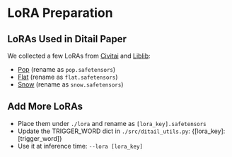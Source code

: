 # LoRA Preparation

## LoRAs Used in Ditail Paper
We collected a few LoRAs from [Civitai](https://civitai.com/) and [Liblib](https://www.liblib.ai/):
 - [Pop](https://civitai.com/models/161450/pop-art) (rename as `pop.safetensors`)
 - [Flat](https://www.liblib.art/modelinfo/76dcb8b59d814960b0244849f2747a15) (rename as `flat.safetensors`)
 - [Snow](https://www.liblib.art/modelinfo/f732b23b02f041bdb7f8f3f8a256ca8b) (rename as `snow.safetensors`)

## Add More LoRAs
 - Place them under `./lora` and rename as `[lora_key].safetensors`
 - Update the TRIGGER_WORD dict in `./src/ditail_utils.py`: {[lora_key]: [trigger_word]}
 - Use it at inference time: `--lora [lora_key]`

